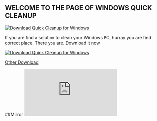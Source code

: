 ## WELCOME TO THE PAGE OF WINDOWS QUICK CLEANUP
[![Download Quick Cleanup for Windows](https://img.shields.io/sourceforge/dt/quick-cleanup-for-windows.svg)](https://sourceforge.net/projects/quick-cleanup-for-windows/files/latest/download)

If you are find a solution to clean your Windows PC, hurray you are find correct place. There you are. Download it now

[![Download Quick Cleanup for Windows](https://a.fsdn.com/con/app/sf-download-button)](https://sourceforge.net/projects/quick-cleanup-for-windows/files/latest/download)

[Other Download](/odl)








##Mirror
[![Download Quick Cleanup for Windows](https://sourceforge.net/sflogo.php?type=11&group_id=3226819)](https://sourceforge.net/p/quick-cleanup-for-windows/)
